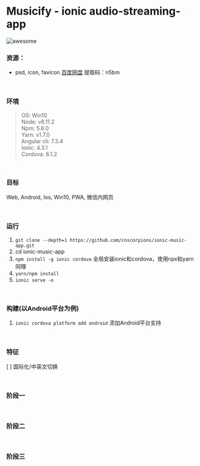 
# Musicify - ionic audio-streaming-app
![awesome](https://cdn.rawgit.com/sindresorhus/awesome/d7305f38d29fed78fa85652e3a63e154dd8e8829/media/badge.svg)<br/>

### 资源：
- psd, icon, favicon 
[百度网盘](https://pan.baidu.com/s/1xoubqvhR4pm0fRnvWzr5uw) 提取码：n5bm

<br/>

### 环境
> OS: Win10<br/>
> Node: v8.11.2<br/>
> Npm: 5.6.0<br/>
> Yarn: v1.7.0<br/>
> Angular cli: 7.3.4<br/>
> Ionic: 4.3.1<br/>
> Cordova: 8.1.2<br/>

<br/>

### 目标
Web, Android, Ios, Win10, PWA, 微信内网页

<br/>

### 运行
1. `git clone --depth=1 https://github.com/cnscorpions/ionic-music-app.git`
2. cd ionic-music-app
3. `npm install -g ionic cordova` 全局安装ionic和cordova，使用npx和yarn同理
4. `yarn/npm install`
5. `ionic serve -o`

<br/>

### 构建(以Android平台为例)
1. `ionic cordova platform add android` 添加Android平台支持

<br/>

### 特征
[ ] 国际化/中英文切换

<br/>

### 阶段一


<br/>

### 阶段二

<br/>

### 阶段三

